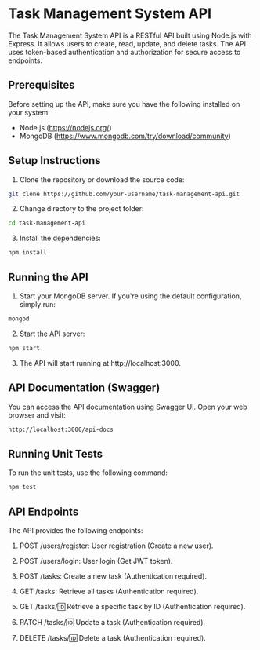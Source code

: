 # Task Management System API

The Task Management System API is a RESTful API built using Node.js with Express. It allows users to create, read, update, and delete tasks. The API uses token-based authentication and authorization for secure access to endpoints.

## Prerequisites

Before setting up the API, make sure you have the following installed on your system:

- Node.js (https://nodejs.org/)
- MongoDB (https://www.mongodb.com/try/download/community)

## Setup Instructions

1. Clone the repository or download the source code:

```bash
git clone https://github.com/your-username/task-management-api.git
```

2. Change directory to the project folder:
```bash
cd task-management-api
```

3. Install the dependencies:
```bash
npm install
```

## Running the API

1. Start your MongoDB server. If you're using the default configuration, simply run:
```bash
mongod
```
2. Start the API server:
```bash
npm start
```
3. The API will start running at http://localhost:3000.

## API Documentation (Swagger)
You can access the API documentation using Swagger UI. Open your web browser and visit:

```bash
http://localhost:3000/api-docs
```

## Running Unit Tests
To run the unit tests, use the following command:

```bash
npm test
```

## API Endpoints
The API provides the following endpoints:

1. POST /users/register: User registration (Create a new user).
2. POST /users/login: User login (Get JWT token).

1. POST /tasks: Create a new task (Authentication required).
2. GET /tasks: Retrieve all tasks (Authentication required).
3. GET /tasks/:id: Retrieve a specific task by ID (Authentication required).
4. PATCH /tasks/:id: Update a task (Authentication required).
5. DELETE /tasks/:id: Delete a task (Authentication required).